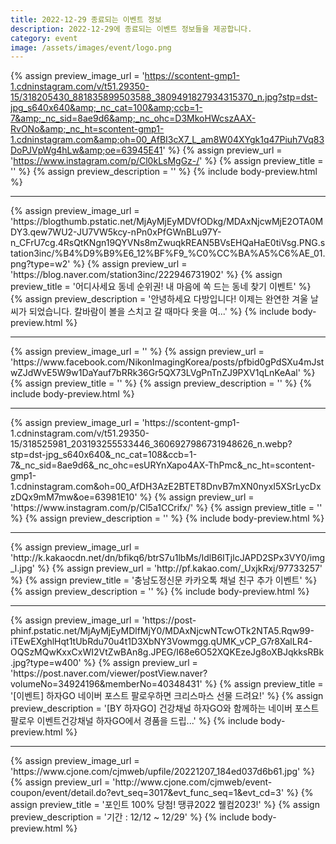 ```yaml
---
title: 2022-12-29 종료되는 이벤트 정보
description: 2022-12-29에 종료되는 이벤트 정보들을 제공합니다.
category: event
image: /assets/images/event/logo.png
---
```

{% assign preview_image_url = 'https://scontent-gmp1-1.cdninstagram.com/v/t51.29350-15/318205430_881835899503588_3809491827934315370_n.jpg?stp=dst-jpg_s640x640&amp;_nc_cat=100&amp;ccb=1-7&amp;_nc_sid=8ae9d6&amp;_nc_ohc=D3MkoHWcszAAX-RvONo&amp;_nc_ht=scontent-gmp1-1.cdninstagram.com&amp;oh=00_AfBI3cX7_L_am8W04XYgk1q47Piuh7Vq83DoPJVpWg4hLw&amp;oe=63945E41' %}
{% assign preview_url = 'https://www.instagram.com/p/Cl0kLsMgGz-/' %}
{% assign preview_title = '' %}
{% assign preview_description = '' %}
{% include body-preview.html %}
<hr>{% assign preview_image_url = 'https://blogthumb.pstatic.net/MjAyMjEyMDVfODkg/MDAxNjcwMjE2OTA0MDY3.qew7WU2-JU7VW5kcy-nPn0xPfGWnBLu97Y-n_CFrU7cg.4RsQtKNgn19QYVNs8mZwuqkREAN5BVsEHQaHaE0tiVsg.PNG.station3inc/%B4%D9%B9%E6_12%BF%F9_%C0%CC%BA%A5%C6%AE_01.png?type=w2' %}
{% assign preview_url = 'https://blog.naver.com/station3inc/222946731902' %}
{% assign preview_title = '어디사세요 동네 순위권! 내 마음에 쏙 드는 동네 찾기 이벤트' %}
{% assign preview_description = '안녕하세요 다방입니다! 이제는 완연한 겨울 날씨가 되었습니다. 칼바람이 볼을 스치고 갈 때마다 옷을 여...' %}
{% include body-preview.html %}
<hr>{% assign preview_image_url = '' %}
{% assign preview_url = 'https://www.facebook.com/NikonImagingKorea/posts/pfbid0gPdSXu4mJstwZJdWvE5W9w1DaYauf7bRRk36Gr5QX73LVgPnTnZJ9PXV1qLnKeAal' %}
{% assign preview_title = '' %}
{% assign preview_description = '' %}
{% include body-preview.html %}
<hr>{% assign preview_image_url = 'https://scontent-gmp1-1.cdninstagram.com/v/t51.29350-15/318525981_203193255533446_3606927986731948626_n.webp?stp=dst-jpg_s640x640&amp;_nc_cat=108&amp;ccb=1-7&amp;_nc_sid=8ae9d6&amp;_nc_ohc=esURYnXapo4AX-ThPmc&amp;_nc_ht=scontent-gmp1-1.cdninstagram.com&amp;oh=00_AfDH3AzE2BTET8DnvB7mXN0nyxI5XSrLycDxzDQx9mM7mw&amp;oe=63981E10' %}
{% assign preview_url = 'https://www.instagram.com/p/Cl5a1CCrifx/' %}
{% assign preview_title = '' %}
{% assign preview_description = '' %}
{% include body-preview.html %}
<hr>{% assign preview_image_url = 'http://k.kakaocdn.net/dn/bfikq6/btrS7u1lbMs/IdlB6ITjlcJAPD2SPx3VY0/img_l.jpg' %}
{% assign preview_url = 'http://pf.kakao.com/_UxjkRxj/97733257' %}
{% assign preview_title = '충남도정신문 카카오톡 채널 친구 추가 이벤트' %}
{% assign preview_description = '' %}
{% include body-preview.html %}
<hr>{% assign preview_image_url = 'https://post-phinf.pstatic.net/MjAyMjEyMDlfMjY0/MDAxNjcwNTcwOTk2NTA5.Rqw99-iTEwEXghlHqt1tUbRdu70u4t1D3XbNY3Vowmgg.qUMK_vCP_G7r8XalLR4-OQSzMQwKxxCxWI2VtZwBAn8g.JPEG/I68e6O52XQKEzeJg8oXBJqkksRBk.jpg?type=w400' %}
{% assign preview_url = 'https://post.naver.com/viewer/postView.naver?volumeNo=34924196&memberNo=40348431' %}
{% assign preview_title = '[이벤트] 하자GO 네이버 포스트 팔로우하면 크리스마스 선물 드려요!' %}
{% assign preview_description = '[BY 하자GO] 건강채널 하자GO와 함께하는 네이버 포스트 팔로우 이벤트건강채널 하자GO에서 경품을 드립...' %}
{% include body-preview.html %}
<hr>{% assign preview_image_url = 'https://www.cjone.com/cjmweb/upfile/20221207_184ed037d6b61.jpg' %}
{% assign preview_url = 'http://www.cjone.com/cjmweb/event-coupon/event/detail.do?evt_seq=3017&evt_func_seq=1&evt_cd=3' %}
{% assign preview_title = '포인트 100% 당첨! 땡큐2022 웰컴2023!' %}
{% assign preview_description = '기간 : 12/12 ~ 12/29' %}
{% include body-preview.html %}